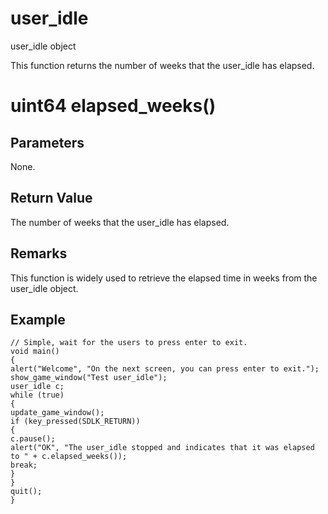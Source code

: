 # user_idle

user_idle object

  


This function returns the number of weeks that the user_idle has elapsed.

# uint64 elapsed_weeks()

## Parameters

None.

## Return Value

The number of weeks that the user_idle has elapsed.

## Remarks

This function is widely used to retrieve the elapsed time in weeks from the user_idle object.

## Example
    
    
    // Simple, wait for the users to press enter to exit.
    void main()
    {
    alert("Welcome", "On the next screen, you can press enter to exit.");
    show_game_window("Test user_idle");
    user_idle c;
    while (true)
    {
    update_game_window();
    if (key_pressed(SDLK_RETURN))
    {
    c.pause();
    alert("OK", "The user_idle stopped and indicates that it was elapsed to " + c.elapsed_weeks());
    break;
    }
    }
    quit();
    }
    
